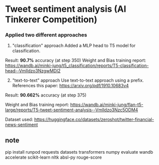 # Tweet sentiment analysis (AI Tinkerer Competition)

### Applied two different approaches

1. "classification" approach
Added a MLP head to T5 model for classification.

Result: **90.7%** accuracy (at step 350)
Weight and Bias training report: https://wandb.ai/minki-jung/t5_classification/reports/T5-classification-head--Vmlldzo3NzgwMDI2


2. "text-to-text" approach
Use text-to-text approach using a prefix. References this paper: https://arxiv.org/pdf/1910.10683v4

Result: **90.662%** accuracy (at step 375)

Weight and Bias training report: https://wandb.ai/minki-jung/flan-t5-large/reports/T5-tweet-sentiment-analysis--Vmlldzo3Nzc5ODM4



Dataset used: https://huggingface.co/datasets/zeroshot/twitter-financial-news-sentiment



note
---------------------
pip install runpod requests datasets transformers numpy evaluate wandb accelerate scikit-learn nltk absl-py rouge-score